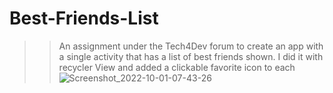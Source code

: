 ﻿# Best-Friends-List
>>An assignment under the Tech4Dev forum to create an  app with a single activity that has a list of best friends shown. I did it with recycler View
and added a clickable favorite icon to each
![Screenshot_2022-10-01-07-43-26](https://user-images.githubusercontent.com/111978610/194402716-18282be9-7885-442a-9491-881ea5a1ded5.png)
